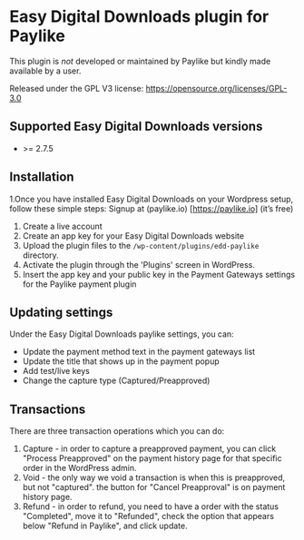 # Easy Digital Downloads plugin for Paylike

This plugin is *not* developed or maintained by Paylike but kindly made
available by a user.

Released under the GPL V3 license: https://opensource.org/licenses/GPL-3.0


## Supported Easy Digital Downloads versions

- \>= 2.7.5

## Installation

1.Once you have installed Easy Digital Downloads on your Wordpress setup, follow these simple steps:
  Signup at (paylike.io) [https://paylike.io] (it’s free)
  
  1. Create a live account
  1. Create an app key for your Easy Digital Downloads website
  1. Upload the plugin files to the `/wp-content/plugins/edd-paylike` directory.
  1. Activate the plugin through the 'Plugins' screen in WordPress.
  1. Insert the app key and your public key in the Payment Gateways settings for the Paylike payment plugin
  

## Updating settings

Under the Easy Digital Downloads paylike settings, you can:
 * Update the payment method text in the payment gateways list
 * Update the title that shows up in the payment popup 
 * Add test/live keys
 * Change the capture type (Captured/Preapproved)
 
 
 ## Transactions 

 There are three transaction operations which you can do:
1. Capture - in order to capture a preapproved payment, you can click "Process Preapproved" on the payment history page for that specific order in the WordPress admin.
2. Void - the only way we void a transaction is when this is preapproved, but not "captured". the button for "Cancel Preapproval" is on payment history page.
3. Refund - in order to refund, you need to have a order with the status "Completed", move it to "Refunded", check the option that appears below "Refund in Paylike", and click update.
 
  